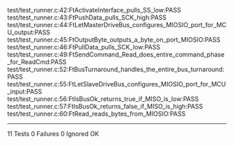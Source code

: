 test/test_runner.c:42:FtActivateInterface_pulls_SS_low:PASS
test/test_runner.c:43:FtPushData_pulls_SCK_high:PASS
test/test_runner.c:44:FtLetMasterDriveBus_configures_MIOSIO_port_for_MCU_output:PASS
test/test_runner.c:45:FtOutputByte_outputs_a_byte_on_port_MIOSIO:PASS
test/test_runner.c:46:FtPullData_pulls_SCK_low:PASS
test/test_runner.c:49:FtSendCommand_Read_does_entire_command_phase_for_ReadCmd:PASS
test/test_runner.c:52:FtBusTurnaround_handles_the_entire_bus_turnaround:PASS
test/test_runner.c:55:FtLetSlaveDriveBus_configures_MIOSIO_port_for_MCU_input:PASS
test/test_runner.c:56:FtIsBusOk_returns_true_if_MISO_is_low:PASS
test/test_runner.c:57:FtIsBusOk_returns_false_if_MISO_is_high:PASS
test/test_runner.c:60:FtRead_reads_bytes_from_MIOSIO:PASS

-----------------------
11 Tests 0 Failures 0 Ignored 
OK
